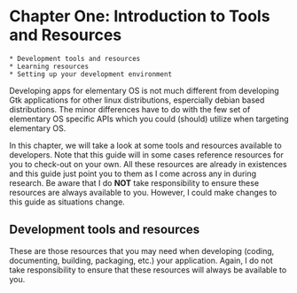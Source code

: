 # Chapter One: Introduction to Tools and Resources
    * Development tools and resources
    * Learning resources
    * Setting up your development environment

Developing apps for elementary OS is not much different from developing Gtk applications  for other linux distributions, espercially debian based  distributions. The minor differences have to do with the few set of elementary OS specific APIs which you could (should) utilize when targeting elementary OS.

In this chapter, we will take a look at some tools and resources available to developers. Note that this guide will in some cases reference resources for you to check-out on your own. All these resources are already in existences and this guide just point you to them as I come across any in during research. Be aware that I do **NOT** take responsibility to ensure these resources are always available to you. However, I could make changes to this guide as situations change.

## Development tools and resources
These are those resources that you may need when developing (coding, documenting, building, packaging, etc.) your application. Again, I do not take responsibility to ensure that these resources will always be available to you. 
